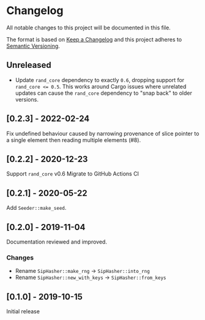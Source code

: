 # Changelog
All notable changes to this project will be documented in this file.

The format is based on [Keep a Changelog](http://keepachangelog.com/en/1.0.0/)
and this project adheres to [Semantic Versioning](https://semver.org/spec/v2.0.0.html).

## Unreleased

* Update `rand_core` dependency to exactly `0.6`, dropping support for `rand_core <= 0.5`. This
  works around Cargo issues where unrelated updates can cause the `rand_core` dependency to "snap
  back" to older versions.

## [0.2.3] - 2022-02-24
Fix undefined behaviour caused by narrowing provenance of slice pointer to a
single element then reading multiple elements (#8).

## [0.2.2] - 2020-12-23
Support `rand_core` v0.6
Migrate to GitHub Actions CI

## [0.2.1] - 2020-05-22
Add `Seeder::make_seed`.

## [0.2.0] - 2019-11-04
Documentation reviewed and improved.

### Changes
-   Rename `SipHasher::make_rng` → `SipHasher::into_rng`
-   Rename `SipHasher::new_with_keys` → `SipHasher::from_keys`

## [0.1.0] - 2019-10-15
Initial release
